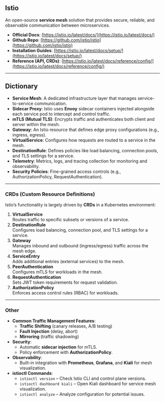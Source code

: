 ## Istio

An open-source **service mesh** solution that provides secure, reliable, and observable communication between microservices.

- **Official Docs**: [https://istio.io/latest/docs/](https://istio.io/latest/docs/)
- **Github Repo**: [https://github.com/istio/istio](https://github.com/istio/istio)
- **Installation Guides**: [https://istio.io/latest/docs/setup/](https://istio.io/latest/docs/setup/)
- **Reference (API, CRDs)**: [https://istio.io/latest/docs/reference/config/](https://istio.io/latest/docs/reference/config/)

---

## Dictionary

- **Service Mesh**: A dedicated infrastructure layer that manages service-to-service communication.
- **Sidecar Proxy**: Istio uses **Envoy** sidecar containers injected alongside each service pod to intercept and control traffic.
- **mTLS (Mutual TLS)**: Encrypts traffic and authenticates both client and server within the mesh.
- **Gateway**: An Istio resource that defines edge proxy configurations (e.g., ingress, egress).
- **VirtualService**: Configures how requests are routed to a service in the mesh.
- **DestinationRule**: Defines policies like load balancing, connection pools, and TLS settings for a service.
- **Telemetry**: Metrics, logs, and tracing collection for monitoring and observability.
- **Security Policies**: Fine-grained access controls (e.g., AuthorizationPolicy, RequestAuthentication).

---

### CRDs (Custom Resource Definitions)

Istio’s functionality is largely driven by **CRDs** in a Kubernetes environment:

1. **VirtualService**  
   Routes traffic to specific subsets or versions of a service.
2. **DestinationRule**  
   Configures load balancing, connection pool, and TLS settings for a service.
3. **Gateway**  
   Manages inbound and outbound (ingress/egress) traffic across the mesh edge.
4. **ServiceEntry**  
   Adds additional entries (external services) to the mesh.
5. **PeerAuthentication**  
   Configures mTLS for workloads in the mesh.
6. **RequestAuthentication**  
   Sets JWT token requirements for request validation.
7. **AuthorizationPolicy**  
   Enforces access control rules (RBAC) for workloads.

---

### Other

- **Common Traffic Management Features**:
  - **Traffic Shifting** (canary releases, A/B testing)
  - **Fault Injection** (delay, abort)
  - **Mirroring** (traffic shadowing)
- **Security**:
  - Automatic **sidecar injection** for mTLS.
  - Policy enforcement with **AuthorizationPolicy**.
- **Observability**:
  - Built-in integration with **Prometheus**, **Grafana**, and **Kiali** for mesh visualization.
- **istioctl Commands**:
  - `istioctl version` – Check Istio CLI and control plane versions.
  - `istioctl dashboard kiali` – Open Kiali dashboard for service mesh visualization.
  - `istioctl analyze` – Analyze configuration for potential issues.
